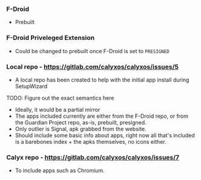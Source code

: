 ### F-Droid

* Prebuilt

### F-Droid Priveleged Extension

* Could be changed to prebuilt once F-Droid is set to `PRESIGNED`

### Local repo - https://gitlab.com/calyxos/calyxos/issues/5

* A local repo has been created to help with the initial app install during SetupWizard

TODO: Figure out the exact semantics here
* Ideally, it would be a partial mirror
* The apps included currently are either from the F-Droid repo, or from the Guardian Project repo, as-is, prebuilt, presigned.
* Only outlier is Signal, apk grabbed from the website.
* Should include some basic info about apps, right now all that's included is a barebones index + the apks themselves, no icons either.

### Calyx repo - https://gitlab.com/calyxos/calyxos/issues/7

* To include apps such as Chromium.